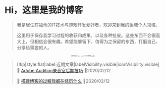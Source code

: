 # Hi，这里是我的博客

> 我是居住在福州的IT技术与游戏开发爱好者，欢迎来到我的~~鱼塘~~个人领域。
>
> 这里用于保存我学习过程的收获和成果，以及各种扯皮。这些东西不会很高大上，但相信会很有趣。希望能够留下，值得为之保留的东西，打磨自己、分享给需要的人。


<div align=center>
  <img src="https://i.loli.net/2020/02/12/sUFdWlSOwu4kqaC.jpg" alt="Hinaka - ストレッチ_75618846_ .jpg" style="zoom:30%;" />
</div>

> [!tip|style:flat|label:近期文章|labelVisibility:visible|iconVisibility:visible]
> 📃 [Adobe Audition录音室后期技巧](/zh-cn/media/audition.md) 📅2020/02/12
>
> 📃 [搭建博客的过程我都在经历什么](/zh-cn/chat/AboutBlog.md) 📅2020/02/12
>
